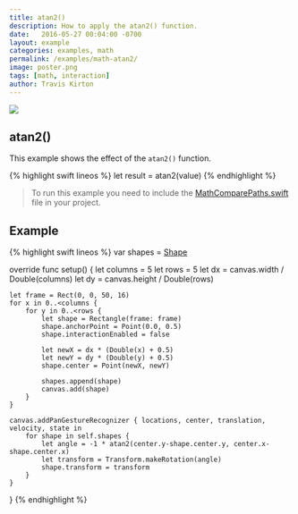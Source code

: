 ```yaml
---
title: atan2()
description: How to apply the atan2() function.
date:   2016-05-27 00:04:00 -0700
layout: example
categories: examples, math
permalink: /examples/math-atan2/
image: poster.png
tags: [math, interaction]
author: Travis Kirton
---
```

![](atan2.png)

## atan2()
This example shows the effect of the `atan2()` function.

{% highlight swift lineos %}
let result = atan2(value)
{% endhighlight %}

> To run this example you need to include the [MathComparePaths.swift](https://gist.github.com/C4Framework/0705e9ad451fa2b655075ad72432ca46) file in your project.

## Example
{% highlight swift lineos %}
var shapes = [Shape]()

override func setup() {
    let columns = 5
    let rows = 5
    let dx = canvas.width / Double(columns)
    let dy = canvas.height / Double(rows)

    let frame = Rect(0, 0, 50, 16)
    for x in 0..<columns {
        for y in 0..<rows {
            let shape = Rectangle(frame: frame)
            shape.anchorPoint = Point(0.0, 0.5)
            shape.interactionEnabled = false

            let newX = dx * (Double(x) + 0.5)
            let newY = dy * (Double(y) + 0.5)
            shape.center = Point(newX, newY)

            shapes.append(shape)
            canvas.add(shape)
        }
    }

    canvas.addPanGestureRecognizer { locations, center, translation, velocity, state in
        for shape in self.shapes {
            let angle = -1 * atan2(center.y-shape.center.y, center.x-shape.center.x)
            let transform = Transform.makeRotation(angle)
            shape.transform = transform
        }
    }
}
{% endhighlight %}
